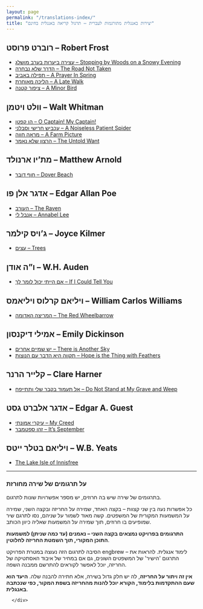 ```yaml
---
layout: page
permalink: "/translations-index/"
title: "יצירות באנגלית מתורגמות לעברית – תרגול קריאה באנגלית בחינם"
---
```




<div class="container px-4 px-lg-5">
  <div class="row gx-4 gx-lg-5 justify-content-center">
      <div class="col-md-10 col-lg-8 col-xl-7">
          <!-- Post preview-->
          
<h2>רוברט פרוסט – Robert Frost</h2>
<ul>
    <li><a href="/stopping-by-woods-on-a-snowy-evening/">
    עצירה ביערות בערב מושלג – Stopping by Woods on a Snowy Evening
    </a></li>
    <li><a href="/the-road-not-taken/">
    הדרך שלא נבחרה – The Road Not Taken</a></li>
    <li><a href="/a-prayer-in-spring/">
    תפילה באביב – A Prayer In Spring</a></li>
    <li><a href="/a-late-walk/">הליכה מאוחרת – A Late Walk</a></li>
    <li><a href="/a-minor-bird/">ציפור קטנה – A Minor Bird</a></li>
</ul>


<h2>וולט ויטמן – Walt Whitman</h2>
<ul>
    <li><a href="/o-captain/">הו קפטן – O Captain! My Captain!</a></li>
    <li><a href="/a-noiseless-patient-spider/">עכביש חרישי וסבלני – A Noiseless Patient Spider</a></li>
    <li><a href="/a-farm-picture/">מראה חווה – A Farm Picture</a></li>
    <li><a href="/the-untold-want/">הרצון שלא נאמר – The Untold Want</a></li>
</ul>
<h2>מת’יו ארנולד – Matthew Arnold</h2>
<ul>
    <li><a href="/dover-beach/">חוף דובר – Dover Beach</a></li>
</ul>
<h2>אדגר אלן פו – Edgar Allan Poe</h2>
<ul>
    <li><a href="/the-raven/">העורב – The Raven</a></li>
    <li><a href="/annabel-lee/">אנבל לי – Annabel Lee</a></li>
</ul>
<h2>ג’ויס קילמר – Joyce Kilmer</h2>
<ul>
    <li><a href="/trees/">עצים – Trees</a></li>
</ul>
<h2>ו”ה אודן – W.H. Auden</h2>
<ul>
    <li><a href="/if-i-could-tell-you/">אם הייתי יכול לומר לך – If I Could Tell You</a></li>
</ul>
<h2>ויליאם קרלוס ויליאמס – William Carlos Williams</h2>
<ul>
    <li><a href="/the-red-wheelbarrow/">המריצה האדומה – The Red Wheelbarrow</a></li>
</ul>
<h2>אמילי דיקנסון – Emily Dickinson</h2>
<ul>
    <li><a href="/there-is-another-sky/">יש שמיים אחרים – There is Another Sky</a></li>
    <li><a href="/hope-is-the-thing-with-feathers/">תקווה היא הדבר עם הנוצות – Hope is the Thing with Feathers</a></li>
</ul>
<h2>קלייר הרנר – Clare Harner</h2>
<ul>
    <li><a href="/do-not-stand-at-my-grave-and-weep/">אל תעמוד בקבר שלי ותתייפח – Do Not Stand at My Grave and Weep</a></li>
</ul>
<h2>אדגר אלברט גסט – Edgar A. Guest</h2>
<ul>
    <li><a href="/my-creed/">עיקרי אמונתי – My Creed</a></li>
    <li><a href="/its-september/">זהו ספטמבר – It’s September</a></li>
</ul>
<h2>ויליאם בטלר ייטס – W.B. Yeats</h2>
<ul>
    <li><a href="/the-lake-isle-of-innisfree/">The Lake Isle of Innisfree</a></li>
</ul>

<hr>
<h3>על תרגומים של שירה מחורזת</h3>

<p>בתרגומים של שירה שיש בה חרוזים, יש מספר אפשרויות שונות לתרגום.</p>

<p>כל אפשרות נעה בין שני קצוות – בקצה האחד, שמירה על החריזה ובקצה השני, שמירה על המשמעות המקורית של המשפטים. קשה מאוד לשמור על שניהם, נסו לתרגם שיר שמופיעים בו חרוזים, תוך שמירה על המשמעות שאליה כיוון הכותב.</p>

<p><strong>התרגומים בפרויקט נמצאים בקצה השני – נאמנים (עד כמה שניתן) למשמעות התוכן המקורי, תוך השמטת החריזה לחלוטין</strong>.</p>

<p>הסיבה לתרגום הזה נעוצה במטרת הפרויקט engbrew – לימוד אנגלית. להראות את התרגום 'הישיר' של המשפטים השונים, גם אם במחיר של איבוד האסתטיקה של החריזה, יוכל לאפשר לקוראים להתרשם ממבנה השפה.</p>

<p><strong>אין זה ויתור על החריזה</strong>, לה יש חלק גדול בשירה, אלא חתירה להבנה שלה. <strong>היעד הוא שעם ההתקדמות בלימוד, הקורא יוכל להנות מהחריזה בשפת המקור, כפי שנכתבה באנגלית</strong>.</p>

          
      </div>
  </div>
</div>